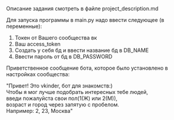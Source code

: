 Описание задания смотреть в файле project_description.md  
  
Для запуска программы в main.py надо ввести следующее (в переменные):  
1. Токен от Вашего сообщества вк  
2. Ваш access_token  
3. Создать у себя бд и ввести название бд в DB_NAME  
4. Ввести пароль от бд в DB_PASSWORD
  
Приветственное сообщение бота, которое было установлено в настройках сообщества: 
  
"Привет! Это vkinder, бот для знакомств:)  
Чтобы я мог лучше подобрать интересных тебе людей,  
введи пожалуйста свои пол(1(Ж) или 2(М)),  
возраст и город через запятую с пробелом.  
Например: 2, 23, Москва"
